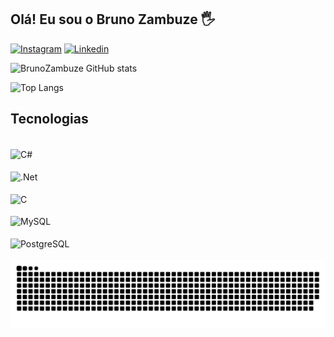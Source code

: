 ## Olá! Eu sou o Bruno Zambuze 🖐️

[![Instagram](https://img.shields.io/badge/Instagram-E4405F?style=for-the-badge&logo=instagram&logoColor=white)](https://www.instagram.com/dev_zambuze/)
[![Linkedin](https://img.shields.io/badge/LinkedIn-0077B5?style=for-the-badge&logo=linkedin&logoColor=white)](https://www.linkedin.com/in/bruno-zambuze-048a37265/)

![BrunoZambuze GitHub stats](https://github-readme-stats.vercel.app/api?username=BrunoZambuze&show_icons=true&theme=dracula)

![Top Langs](https://github-readme-stats.vercel.app/api/top-langs/?username=BrunoZambuze&layout=compact)

## Tecnologias
<div style="display: inline_block"></br>
<img align="center" alt="C#" src="https://img.shields.io/badge/C%23-239120?style=for-the-badge&logo=c-sharp&logoColor=white"/>
</div>
<div style="display: inline_block"></br>
<img align="center" alt=".Net" src="https://img.shields.io/badge/.NET-5C2D91?style=for-the-badge&logo=.net&logoColor=white"/>
</div>
<div style="display: inline_block"></br>
<img align="center" alt="C" src="https://img.shields.io/badge/C-00599C?style=for-the-badge&logo=c&logoColor=white"/>
</div>
<div style="display: inline_block"></br>
<img align="center" alt="MySQL" src="https://img.shields.io/badge/MySQL-00000F?style=for-the-badge&logo=mysql&logoColor=white"/>
</div>
<div style="display: inline_block"></br>
<img align="center" alt="PostgreSQL" src="https://img.shields.io/badge/PostgreSQL-316192?style=for-the-badge&logo=postgresql&logoColor=white"/>
</div><br>

<picture>
  <source media="(prefers-color-scheme: dark)" srcset="https://raw.githubusercontent.com/BrunoZambuze/BrunoZambuze/output/github-contribution-grid-snake-dark.svg">
  <source media="(prefers-color-scheme: light)" srcset="https://raw.githubusercontent.com/BrunoZambuze/BrunoZambuze/output/github-contribution-grid-snake.svg">
  <img alt="github contribution grid snake animation" src="https://raw.githubusercontent.com/BrunoZambuze/BrunoZambuze/output/github-contribution-grid-snake.svg">
</picture>
